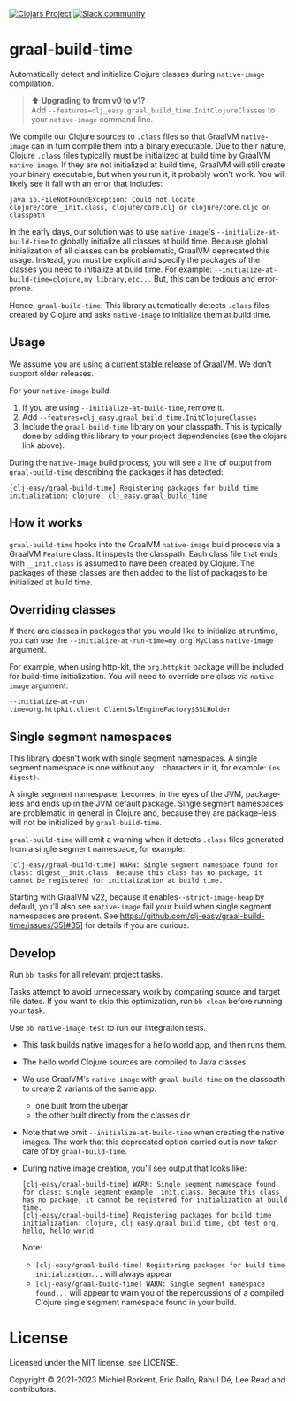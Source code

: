 [![Clojars Project](https://img.shields.io/clojars/v/com.github.clj-easy/graal-build-time.svg)](https://clojars.org/com.github.clj-easy/graal-build-time)
[![Slack community](https://img.shields.io/badge/Slack-chat-blue?style=flat-square)](https://clojurians.slack.com/archives/C02DQFVS0MC)

# graal-build-time

Automatically detect and initialize Clojure classes during `native-image` compilation.

> ⬆️ **Upgrading to from v0 to v1?** <br>
> Add `--features=clj_easy.graal_build_time.InitClojureClasses` to your `native-image` command line.

We compile our Clojure sources to `.class` files so that GraalVM `native-image` can in turn compile them into a binary executable.
Due to their nature, Clojure `.class` files typically must be initialized at build time by GraalVM `native-image`.
If they are not initialized at build time, GraalVM will still create your binary executable, but when you run it, it probably won't work. 
You will likely see it fail with an error that includes:
```
java.io.FileNotFoundException: Could not locate clojure/core__init.class, clojure/core.clj or clojure/core.cljc on classpath
```

In the early days, our solution was to use `native-image`'s `--initialize-at-build-time` to globally initialize all classes at build time.
Because global initialization of all classes can be problematic, GraalVM deprecated this usage.
Instead, you must be explicit and specify the packages of the classes you need to initialize at build time.
For example: `--initialize-at-build-time=clojure,my_library,etc...`
But, this can be tedious and error-prone.

Hence, `graal-build-time`.
This library automatically detects `.class` files created by Clojure and asks `native-image` to initialize them at build time. 

## Usage

We assume you are using a [current stable release of GraalVM](https://github.com/graalvm/graalvm-ce-builds/releases/).
We don't support older releases.

For your `native-image` build:
1. If you are using `--initialize-at-build-time`, remove it.
2. Add `--features=clj_easy.graal_build_time.InitClojureClasses`
3. Include the `graal-build-time` library on your classpath.
This is typically done by adding this library to your project dependencies (see the clojars link above).

During the `native-image` build process, you will see a line of output from `graal-build-time` describing the packages it has detected:

```
[clj-easy/graal-build-time] Registering packages for build time initialization: clojure, clj_easy.graal_build_time
```

## How it works

`graal-build-time` hooks into the GraalVM `native-image` build process via a GraalVM `Feature` class.
It inspects the classpath. 
Each class file that ends with `__init.class` is assumed to have been created by Clojure. 
The packages of these classes are then added to the list of packages to be initialized at build time.

## Overriding classes

If there are classes in packages that you would like to initialize at runtime, you can 
use the `--initialize-at-run-time=my.org.MyClass` `native-image` argument. 

For example, when using http-kit, the `org.httpkit` package will be included for
build-time initialization. You will need to override one class via `native-image` argument:
```
--initialize-at-run-time=org.httpkit.client.ClientSslEngineFactory$SSLHolder
```

## Single segment namespaces

This library doesn't work with single segment namespaces.
A single segment namespace is one without any `.` characters in it, for example: `(ns digest)`.

A single segment namespace, becomes, in the eyes of the JVM, package-less and ends up in the JVM default package.
Single segment namespaces are problematic in general in Clojure and, because they are package-less, will not be initialized by `graal-build-time`.

`graal-build-time` will emit a warning when it detects `.class` files generated from a single segment namespace, for example:

```
[clj-easy/graal-build-time] WARN: Single segment namespace found for class: digest__init.class. Because this class has no package, it cannot be registered for initialization at build time. 
```

Starting with GraalVM v22, because it enables`--strict-image-heap` by default, you'll also see `native-image` fail your build when single segment namespaces are present.
See https://github.com/clj-easy/graal-build-time/issues/35[#35] for details if you are curious.

## Develop

Run `bb tasks` for all relevant project tasks.

Tasks attempt to avoid unnecessary work by comparing source and target file dates.
If you want to skip this optimization, run `bb clean` before running your task.

Use `bb native-image-test` to run our integration tests.
- This task builds native images for a hello world app, and then runs them.
- The hello world Clojure sources are compiled to Java classes.
- We use GraalVM's `native-image` with `graal-build-time` on the classpath to create 2 variants of the same app:
  - one built from the uberjar
  - the other built directly from the classes dir
- Note that we omit `--initialize-at-build-time` when creating the native images.
The work that this deprecated option carried out is now taken care of by `graal-build-time`.
- During native image creation, you'll see output that looks like:

    ```
    [clj-easy/graal-build-time] WARN: Single segment namespace found for class: single_segment_example__init.class. Because this class has no package, it cannot be registered for initialization at build time.
    [clj-easy/graal-build-time] Registering packages for build time initialization: clojure, clj_easy.graal_build_time, gbt_test_org, hello, hello_world
    ```
    Note:
    - `[clj-easy/graal-build-time] Registering packages for build time initialization...` will always appear
    - `[clj-easy/graal-build-time] WARN: Single segment namespace found...` will appear to warn you of the repercussions of a compiled Clojure single segment namespace found in your build.

# License

Licensed under the MIT license, see LICENSE.

Copyright © 2021-2023 Michiel Borkent, Eric Dallo, Rahul Dé, Lee Read and contributors.
